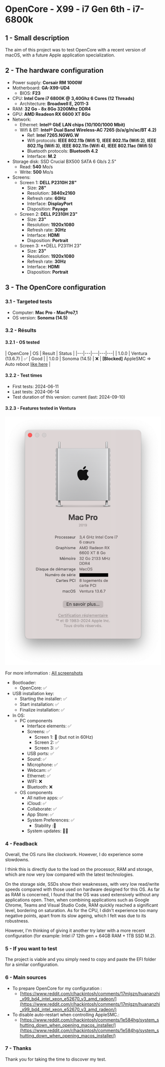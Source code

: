 # OpenCore - X99 - i7 Gen 6th - i7-6800k

## 1 - Small description

The aim of this project was to test OpenCore with a recent version of macOS, with a future Apple application specialization.

## 2 - The hardware configuration

- Power supply: **Corsair RM 1000W**
- Motherboard: **GA-X99-UD4**
	- BIOS: **F23**
- CPU: **Intel Core i7 6800K @ 3,40Ghz 6 Cores (12 Threads)**
    - Architecture: **Broadwell E, 2011-3**
- RAM: **32 Go - 8x 8Go 3200Mhz DDR4**
- GPU: **AMD Readeon RX 6600 XT 8Go**
- Network:
	- Ethernet: **Intel® GbE LAN chips (10/100/1000 Mbit)**
   - Wifi & BT: **Intel® Dual Band Wireless-AC 7265 (b/a/g/n/ac/BT 4.2)**
        - Ref: **Intel 7265.NGWG.W**
        - Wifi protocols: **IEEE 802.11b (Wifi 1)**, **IEEE 802.11a (Wifi 2)**, **IEEE 802.11g (Wifi 3)**, **IEEE 802.11n (Wifi 4)**, **IEEE 802.11ac (Wifi 5)**
        - Bluetooth protocols: **Bluetooth 4.2**
        - Interface: **M.2**
- Storage disk: SSD Crucial BX500 SATA 6 Gb/s 2.5"
    - Read: **540** Mo/s
    - Write: **500** Mo/s
- Screens:
    - Screen 1: **DELL P2310H 28"**
        - Size: **28"**
        - Resolution: **3840x2160**
        - Refresh rate: **60Hz**
        - Interface: **DisplayPort**
        - Disposition: **Payage**
    - Screen 2: **DELL P2310H 23"**
        - Size: **23"**
        - Resolution: **1920x1080**
        - Refresh rate: **30Hz**
        - Interface: **HDMI**
        - Disposition: **Portrait**
    - Screen 3: **DELL P2311H 23"
        - Size: **23"**
        - Resolution: **1920x1080**
        - Refresh rate: **30Hz**
        - Interface: **HDMI**
        - Disposition: **Portrait**

## 3 - The OpenCore configuration

### 3.1 - Targeted tests

- Computer: **Mac Pro - MacPro7,1** 
- OS version: **Sonoma (14.5)**

### 3.2 - Résults

#### 3.2.1 - OS tested

| OpenCore | OS | Result | Status |
|---|---|---|---|---|
| 1.0.0 | Ventura (13.6.7) | ✅ | Good |
| 1.0.0 | Sonoma (14.5) | ❌ | **[Blocked]** AppleSMC => Auto reboot [like here](https://i.redd.it/k4yhdjrwzzcd1.jpeg) |

#### 3.2.2 - Test times

- First tests: 2024-06-11
- Last tests: 2024-06-14
- Test duration of this version: current (last: 2024-09-10)

#### 3.2.3 - Features tested in Ventura

![test_0.1_img_001](SCREENSHOTS/test_0.1_img_001.png)

For more information : [All screenshots](DOCS/0_All_Screenshots.md)

- Bootloader:
    - OpenCore: ✅
- USB installation key:
    - Starting the installer: ✅
    - Start installation: ✅
    - Finalize installation: ✅
- In OS:
    - PC components
        - Interface elements: ✅
        - Screens: ✅
            - Screen 1: 🔄 (but not in 60Hz)
            - Screen 2: ✅
            - Screen 3: ✅
        - USB ports: ✅
        - Sound: ✅
        - Microphone: ✅
        - Webcam: ✅
        - Ethernet: ✅
        - WIFI: ❌
        - Bluetooth: ❌
    - OS components
        - All native apps: ✅
        - iCloud: ✅
        - Collaborate: ✅
        - App Store: ✅
        - System Preferences: ✅
            - Stability :🔄
        - System updates: 🤷‍♂️

### 4 - Feadback

Overall, the OS runs like clockwork. However, I do experience some slowdowns. 

I think this is directly due to the load on the processor, RAM and storage, which are now very low compared with the latest technologies.

On the storage side, SSDs show their weaknesses, with very low read/write speeds compared with those used on hardware designed for this OS.
As far as RAM is concerned, I found that the OS was used extensively without any applications open. Then, when combining applications such as Google Chrome, Teams and Visual Studio Code, RAM quickly reached a significant level, bordering on saturation.
As for the CPU, I didn't experience too many negative points, apart from its slow ageing, which I felt was due to its robustness.

However, I'm thinking of giving it another try later with a more recent configuration (for example: Intel i7 12th gen + 64GB RAM + 1TB SSD M.2).

### 5 - If you want to test

The project is viable and you simply need to copy and paste the EFI folder for a similar configuration.

### 6 - Main sources

- To prepare OpenCore for my configuration :
	- [https://www.reddit.com/r/hackintosh/comments/17mlgzn/huananzhi_x99_bd4_intel_xeon_e52670_v3_amd_radeon/](https://www.reddit.com/r/hackintosh/comments/17mlgzn/huananzhi_x99_bd4_intel_xeon_e52670_v3_amd_radeon/)
- To disable auto-restart when controlling AppleSMC.: 
	- [https://www.reddit.com/r/hackintosh/comments/1e584hg/system_shutting_down_when_opening_macos_installer/](https://www.reddit.com/r/hackintosh/comments/1e584hg/system_shutting_down_when_opening_macos_installer/)

### 7 - Thanks

Thank you for taking the time to discover my test.